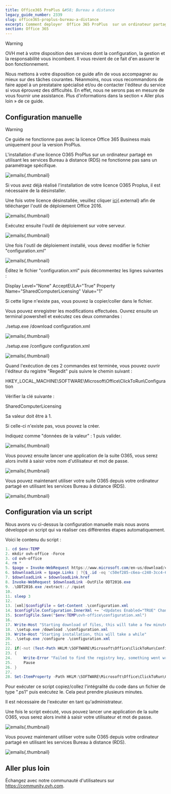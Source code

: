 ```yaml
---
title: Office365 ProPlus &#58; Bureau a distance
legacy_guide_number: 2339
slug: office365-proplus-bureau-a-distance
excerpt: Comment deployer  Office 365 ProPlus  sur un ordinateur partage en utilisant les services Bureau a distance (RDS) et l'activation d'ordinateurs partages ?
section: Office 365
---
```



> [!warning]
>
> OVH met à votre disposition des services dont la configuration, la gestion et la responsabilité vous incombent. Il vous revient de ce fait d'en assurer le bon fonctionnement.
> 
> Nous mettons à votre disposition ce guide afin de vous accompagner au mieux sur des tâches courantes. Néanmoins, nous vous recommandons de faire appel à un prestataire spécialisé et/ou de contacter l'éditeur du service si vous éprouvez des difficultés. En effet, nous ne serons pas en mesure de vous fournir une assistance. Plus d'informations dans la section « Aller plus loin » de ce guide.
> 

## Configuration manuelle


> [!warning]
>
> Ce guide ne fonctionne pas avec la licence Office 365 Business mais uniquement pour la version ProPlus.
> 

L'installation d'une licence O365 ProPlus sur un ordinateur partagé en utilisant les services Bureau à distance (RDS) ne fonctionne pas sans un paramétrage spécifique.


![emails](images/4717.png){.thumbnail}

Si vous avez déjà réalisé l'installation de votre licence O365 Proplus, il est nécessaire de la désinstaller.

Une fois votre licence désinstallée, veuillez cliquer [ici](https://www.microsoft.com/en-us/download/details.aspx?id=49117){.external} afin de télécharger l'outil de déploiement Office 2016.


![emails](images/4718.png){.thumbnail}

Exécutez ensuite l'outil de déploiement sur votre serveur.


![emails](images/4719.png){.thumbnail}

Une fois l'outil de déploiement installé, vous devez modifier le fichier "configuration.xml"


![emails](images/4720.png){.thumbnail}

Éditez le fichier "configuration.xml" puis décommentez les lignes suivantes :

Display Level="None" AcceptEULA="True"
Property Name="SharedComputerLicensing" Value="1"

Si cette ligne n'existe pas, vous pouvez la copier/coller dans le fichier.

Vous pouvez enregistrer les modifications effectuées. Ouvrez ensuite un terminal powershell et exécutez ces deux commandes :

./setup.exe /download configuration.xml


![emails](images/4721.png){.thumbnail}

./setup.exe /configure configuration.xml


![emails](images/4722.png){.thumbnail}

Quand l'exécution de ces 2 commandes est terminée, vous pouvez ouvrir l'éditeur du registre "Regedit" puis suivre le chemin suivant :

HKEY\_LOCAL\_MACHINE\\SOFTWARE\\Microsoft\\Office\\ClickToRun\\Configuration

Vérifier la clé suivante :

SharedComputerLicensing

Sa valeur doit être à 1.

Si celle-ci n'existe pas, vous pouvez la créer.

Indiquez comme "données de la valeur" : 1 puis valider.


![emails](images/4723.png){.thumbnail}

Vous pouvez ensuite lancer une application de la suite O365, vous serez alors invité à saisir votre nom d'utilisateur et mot de passe.


![emails](images/4724.png){.thumbnail}

Vous pouvez maintenant utiliser votre suite O365 depuis votre ordinateur partagé en utilisant les services Bureau à distance (RDS).


![emails](images/4726.png){.thumbnail}


## Configuration via un script
Nous avons vu ci-dessus la configuration manuelle mais nous avons développé un script qui va réaliser ces différentes étapes automatiquement.

Voici le contenu du script :


```powershell
1. cd $env:TEMP
2. mkdir ovh-office -Force
3. cd ovh-office
4. rm *
5. $page = Invoke-WebRequest https://www.microsoft.com/en-us/download/confirmation.aspx?id=49117
6. $downloadLink = $page.Links | ?{$_.id -eq 'c50ef285-c6ea-c240-3cc4-6c9d27067d6c'}
7. $downloadLink = $downloadLink.href
8. Invoke-WebRequest $downloadLink -OutFile ODT2016.exe
9. .\ODT2016.exe /extract:./ /quiet
10. 
11. sleep 3
12. 
13. [xml]$configFile = Get-Content .\configuration.xml
14. $configFile.Configuration.InnerXml += '<Updates Enabled="TRUE" Channel="Current" /> <Property Name="AUTOACTIVATE" Value="1" />'
15. $configFile.Save("$env:TEMP\ovh-office\configuration.xml")
16. 
17. Write-Host "Starting download of files, this will take a few minutes"
18. .\setup.exe /download .\configuration.xml
19. Write-Host "Starting installation, this will take a while"
20. .\setup.exe /configure .\configuration.xml
21. 
22. if(-not (Test-Path HKLM:\SOFTWARE\Microsoft\Office\ClickToRun\Configuration))
23. {
24.     Write-Error "Failed to find the registry key, something went wrong. Stopping there"
25.     Pause
26. }
27. 
28. Set-ItemProperty -Path HKLM:\SOFTWARE\Microsoft\Office\ClickToRun\Configuration -Name SharedComputerLicensing -Value 1
```

Pour exécuter ce script copiez/collez l'intégralité du code dans un fichier de type ".ps1" puis exécutez le. Cela peut prendre plusieurs minutes.

Il est nécessaire de l'exécuter en tant qu'administrateur.

Une fois le script exécuté, vous pouvez lancer une application de la suite O365, vous serez alors invité à saisir votre utilisateur et mot de passe.


![emails](images/4724.png){.thumbnail}

Vous pouvez maintenant utiliser votre suite O365 depuis votre ordinateur partagé en utilisant les services Bureau à distance (RDS).


![emails](images/4726.png){.thumbnail}

## Aller plus loin

Échangez avec notre communauté d'utilisateurs sur <https://community.ovh.com>.